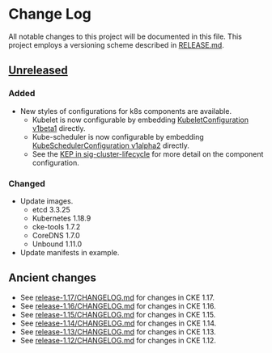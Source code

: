 # Change Log

All notable changes to this project will be documented in this file.
This project employs a versioning scheme described in [RELEASE.md](RELEASE.md#versioning).

## [Unreleased]

### Added
- New styles of configurations for k8s components are available.
  - Kubelet is now configurable by embedding [KubeletConfiguration v1beta1](https://pkg.go.dev/k8s.io/kubelet@v0.18.9/config/v1beta1#KubeletConfiguration) directly.
  - Kube-scheduler is now configurable by embedding [KubeSchedulerConfiguration v1alpha2](https://pkg.go.dev/k8s.io/kube-scheduler@v0.18.9/config/v1alpha2#KubeSchedulerConfiguration) directly.
  - See the [KEP in sig-cluster-lifecycle](https://github.com/kubernetes/enhancements/blob/master/keps/sig-cluster-lifecycle/wgs/0014-20180707-componentconfig-api-types-to-staging.md#migration-strategy-per-component-or-k8sio-repo) for more detail on the component configuration.

### Changed
- Update images.
  - etcd 3.3.25
  - Kubernetes 1.18.9
  - cke-tools 1.7.2
  - CoreDNS 1.7.0
  - Unbound 1.11.0
- Update manifests in example.

## Ancient changes

- See [release-1.17/CHANGELOG.md](https://github.com/cybozu-go/cke/blob/release-1.17/CHANGELOG.md) for changes in CKE 1.17.
- See [release-1.16/CHANGELOG.md](https://github.com/cybozu-go/cke/blob/release-1.16/CHANGELOG.md) for changes in CKE 1.16.
- See [release-1.15/CHANGELOG.md](https://github.com/cybozu-go/cke/blob/release-1.15/CHANGELOG.md) for changes in CKE 1.15.
- See [release-1.14/CHANGELOG.md](https://github.com/cybozu-go/cke/blob/release-1.14/CHANGELOG.md) for changes in CKE 1.14.
- See [release-1.13/CHANGELOG.md](https://github.com/cybozu-go/cke/blob/release-1.13/CHANGELOG.md) for changes in CKE 1.13.
- See [release-1.12/CHANGELOG.md](https://github.com/cybozu-go/cke/blob/release-1.12/CHANGELOG.md) for changes in CKE 1.12.

[Unreleased]: https://github.com/cybozu-go/cke/compare/v1.17.11...HEAD
